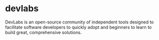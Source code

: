 # devlabs
DevLabs is an open-source community of independent tools designed to facilitate software developers to quickly adopt and beginners to learn to build great, comprehensive solutions.
